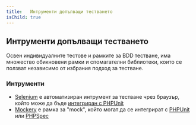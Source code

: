 ```yaml
---
title:   Интрументи допълващи тестването
isChild: true
---
```


## Интрументи допълващи тестването

Освен индивидуалните тестове и рамките за BDD тестване, има множество обикновени рамки и спомагателни библиотеки, които се ползват независимо от избрания подход за тестване.

### Интрументи

* [Selenium](http://seleniumhq.org/) е автоматизиран интрумент за тестване чрез браузър, който може да бъде [интегриран с PHPUnit](http://www.phpunit.de/manual/3.1/en/selenium.html)
* [Mockery](https://github.com/padraic/mockery) е рамка за "mock", който могат да се интегрират с [PHPUnit](http://phpunit.de/) или [PHPSpec](http://www.phpspec.net/)
